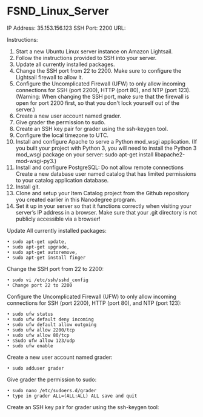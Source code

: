 # FSND_Linux_Server
IP Address: 35.153.156.123
SSH Port: 2200
URL: 

Instructions:
1. Start a new Ubuntu Linux server instance on Amazon Lightsail.
2. Follow the instructions provided to SSH into your server.
3. Update all currently installed packages.
4. Change the SSH port from 22 to 2200. Make sure to configure the Lightsail firewall to allow it.
5. Configure the Uncomplicated Firewall (UFW) to only allow incoming connections for SSH (port 2200), HTTP (port 80), and NTP (port    123). (Warning: When changing the SSH port, make sure that the firewall is open for port 2200 first, so that you don't lock yourself out of the server.)
6. Create a new user account named grader.
7. Give grader the permission to sudo.
8. Create an SSH key pair for grader using the ssh-keygen tool.
9. Configure the local timezone to UTC.
10. Install and configure Apache to serve a Python mod_wsgi application. (If you built your project with Python 3, you will need to install the Python 3 mod_wsgi package on your server: sudo apt-get install libapache2-mod-wsgi-py3.)
11. Install and configure PostgreSQL: 
    Do not allow remote connections
    Create a new database user named catalog that has limited permissions to your catalog application database.
12. Install git.
13. Clone and setup your Item Catalog project from the Github repository you created earlier in this Nanodegree program.
14. Set it up in your server so that it functions correctly when visiting your server’s IP address in a browser. Make sure that your .git directory is not publicly accessible via a browser!


Update All currently installed packages:

	• sudo apt-get update,
	• sudo apt-get upgrade, 
	• sudo apt-get autoremove, 
	• sudo apt-get install finger

Change the SSH port from 22 to 2200:

	• sudo vi /etc/ssh/sshd_config
	• Change port 22 to 2200

Configure the Uncomplicated Firewall (UFW) to only allow incoming connections for SSH (port 2200), HTTP (port 80), and NTP (port    123):

	• sudo ufw status
	• sudo ufw default deny incoming
	• sudo ufw default allow outgoing
	• sudo ufw allow 2200/tcp
	• sudo ufw allow 80/tcp
	• sSudo ufw allow 123/udp
	• sudo ufw enable

Create a new user account named grader:

	• sudo adduser grader

Give grader the permission to sudo:

	• sudo nano /etc/sudoers.d/grader
	• type in grader ALL=(ALL:ALL) ALL save and quit

Create an SSH key pair for grader using the ssh-keygen tool:
